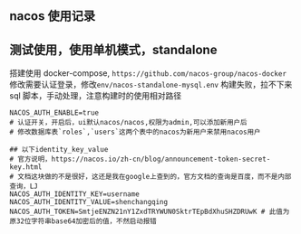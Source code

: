 ## nacos 使用记录

## 测试使用，使用单机模式，standalone

搭建使用 docker-compose, `https://github.com/nacos-group/nacos-docker`
修改需要认证登录，修改`env/nacos-standalone-mysql.env`
构建失败，拉不下来 sql 脚本，手动处理，注意构建时的使用相对路径

```
NACOS_AUTH_ENABLE=true
# 认证开关，开启后，ui默认nacos/nacos,权限为admin,可以添加新用户后
# 修改数据库表`roles`,`users`这两个表中的nacos为新用户来禁用nacos用户

## 以下identity_key_value
# 官方说明，https://nacos.io/zh-cn/blog/announcement-token-secret-key.html
# 文档这块做的不是很好，这还是我在google上查到的，官方文档的查询是百度，而不是内部查询，LJ
NACOS_AUTH_IDENTITY_KEY=username
NACOS_AUTH_IDENTITY_VALUE=shenchangqing
NACOS_AUTH_TOKEN=SmtjeENZN21nY1ZxdTRYWUN0SktrTEpBdXhuSHZDRUwK # 此值为原32位字符串base64加密后的值，不然启动报错
```
